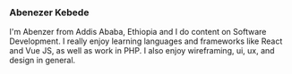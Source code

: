 ### Abenezer Kebede

I'm Abenzer from Addis Ababa, Ethiopia and I do content on Software Development. I really enjoy learning languages and frameworks like React and Vue JS, as well as work in PHP. I also enjoy wireframing, ui, ux, and design in general.
